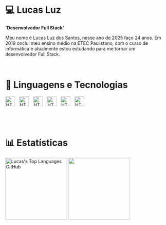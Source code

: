 # 💻 Lucas Luz

**'Desenvolvedor Full Stack'**

Meu nome é Lucas Luz dos Santos, nesse ano de 2025 faço 24 anos. Em 2019 onclui meu ensino médio na ETEC Paulistano, com o curso de informática e atualmente estou estudando para me tornar um desenvolvedor Full Stack.

<br/>

# 🧾 Linguagens e Tecnologias

<p>
    <img
        align="left"
        alt="HTML"
        title="HTML"
        width="30px"
        style="padding-right: 10px"
        src="https://cdn.jsdelivr.net/gh/devicons/devicon@latest/icons/html5/html5-original.svg"
     />
    <img 
        align="left"
        alt="HTML"
        title="HTML"
        width="30px"
        style="padding-right: 10px"
        src="https://cdn.jsdelivr.net/gh/devicons/devicon@latest/icons/css3/css3-original.svg" 
    />
    <img 
        align="left"
        alt="HTML"
        title="HTML"
        width="30px"
        style="padding-right: 10px"
        src="https://cdn.jsdelivr.net/gh/devicons/devicon@latest/icons/javascript/javascript-original.svg" 
    />
    <img 
        align="left"
        alt="HTML"
        title="HTML"
        width="30px"
        style="padding-right: 10px"
        src="https://cdn.jsdelivr.net/gh/devicons/devicon@latest/icons/git/git-original.svg" 
    />
    <img 
        align="left"
        alt="HTML"
        title="HTML"
        width="30px"
        style="padding-right: 10px"
        src="https://cdn.jsdelivr.net/gh/devicons/devicon@latest/icons/linux/linux-original.svg" 
    />
    <img
        align="left"
        alt="HTML"
        title="HTML"
        width="30px"
        style="padding-right: 10px"
        src="https://cdn.jsdelivr.net/gh/devicons/devicon@latest/icons/markdown/markdown-original.svg" />
</p>


<br/>
<br/>
<br/>
<br/>
<br/>

# 📊 Estatísticas

<div align="left">
    <img height="192px" alt="Lucas's Top Languages GitHub" src="https://github-readme-stats.vercel.app/api/top-langs/?username=lucasluz001&theme=transparent&title_color=034C8C&color=000000&text_color=000000&hide_border=true&text_bold=true&layout=compact"weight=41% height="192px"/>
        <img height="192px" src="https://github-readme-stats.vercel.app/api?username=lucasluz001&theme=transparent&rank_icon=github&title_color=034C8C&color=000000&text_color=000000&hide_border=true&custom_title=GitHub⠀Stats&show_icons=true"/>
</div>

